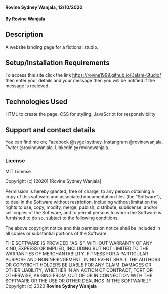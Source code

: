 #
#### Rovine Sydney Wanjala, 12/10/2020
#### By Rovine Wanjala
## Description
A website landing page for a fictional studio.
## Setup/Installation Requirements
To access this site click the link https://rovine1999.github.io/Delani-Studio/ then enter your details and your message then you will be notified if the message is recieved.
## Technologies Used
HTML to create the page.
CSS for styling.
JavaScript for responsivibility
## Support and contact details
You can find me on;
Facebook @sygel sydney.
Instangram @rovinewanjala.
Twiter @rovinewanjala.
LinkedIn @ rovinewanjala.
### License
MIT License

Copyright (c) [2020] [Rovine Sydney Wanjala]

Permission is hereby granted, free of charge, to any person obtaining a copy
of this software and associated documentation files (the "Software"), to deal
in the Software without restriction, including without limitation the rights
to use, copy, modify, merge, publish, distribute, sublicense, and/or sell
copies of the Software, and to permit persons to whom the Software is
furnished to do so, subject to the following conditions:

The above copyright notice and this permission notice shall be included in all
copies or substantial portions of the Software.

THE SOFTWARE IS PROVIDED "AS IS", WITHOUT WARRANTY OF ANY KIND, EXPRESS OR
IMPLIED, INCLUDING BUT NOT LIMITED TO THE WARRANTIES OF MERCHANTABILITY,
FITNESS FOR A PARTICULAR PURPOSE AND NONINFRINGEMENT. IN NO EVENT SHALL THE
AUTHORS OR COPYRIGHT HOLDERS BE LIABLE FOR ANY CLAIM, DAMAGES OR OTHER
LIABILITY, WHETHER IN AN ACTION OF CONTRACT, TORT OR OTHERWISE, ARISING FROM,
OUT OF OR IN CONNECTION WITH THE SOFTWARE OR THE USE OR OTHER DEALINGS IN THE
SOFTWARE.}*
Copyright (c) 2020 **Rovine Sydney Wanjala**
